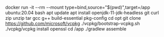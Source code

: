 docker run -it --rm --mount type=bind,source="$(pwd)",target=/app ubuntu:20.04 bash
apt update
apt install openjdk-11-jdk-headless git curl zip unzip tar gcc g++ build-essential pkg-config
cd opt
git clone https://github.com/microsoft/vcpkg
./vcpkg/bootstrap-vcpkg.sh
./vcpkg/vcpkg install openssl
cd /app
./gradlew assemble

